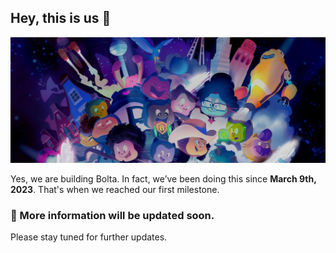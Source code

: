 ## Hey, this is us 👋

![An illustration showing a variety of differently themed Octocats. Monuments from different cities are indicated in the background like the Space Needle, Berlin Fernsehturm and Transamerica Pyramid.](https://raw.githubusercontent.com/bolta-io/.github/develop/profile/hero.jpeg)

Yes, we are building Bolta. In fact, we’ve been doing this since **March 9th, 2023**. That's when we reached our first milestone.

### 🍿 More information will be updated soon.

Please stay tuned for further updates.
